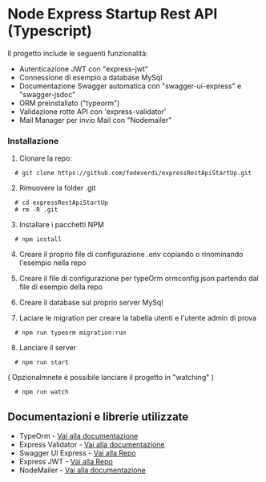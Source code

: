 # Node Express Startup Rest API (Typescript)

Il progetto include le seguenti funzionalità:

* Autenticazione JWT con "express-jwt"
* Connessione di esempio a database MySql
* Documentazione Swagger automatica con "swagger-ui-express" e "swagger-jsdoc"
* ORM preinstallato ("typeorm")
* Validazione rotte API con 'express-validator'
* Mail Manager per invio Mail con "Nodemailer"

### Installazione

1. Clonare la repo:

```
  # git clone https://github.com/fedeverdi/expressRestApiStartUp.git
```

2. Rimuovere la folder .git

```
  # cd expressRestApiStartUp
  # rm -R .git
```

3. Installare i pacchetti NPM

```
  # npm install
```

4. Creare il proprio file di configurazione .env copiando o rinominando l'esempio nella repo
5. Creare il file di configurazione per typeOrm ormconfig.json partendo dal file di esempio della repo

6. Creare il database sul proprio server MySql

7. Laciare le migration per creare la tabella utenti e l'utente admin di prova

```
  # npm run typeorm migration:run    
```

8. Lanciare il server

```
  # npm run start
```
( Opzionalmnete è possibile lanciare il progetto in "watching" )

```
  # npm run watch
```


## Documentazioni e librerie utilizzate

* TypeOrm - [Vai alla documentazione](https://typeorm.io/#/)
* Express Validator - [Vai alla documentazione](https://express-validator.github.io/docs/index.html)
* Swagger UI Express - [Vai alla Repo](https://github.com/scottie1984/swagger-ui-express)
* Express JWT - [Vai alla Repo](https://github.com/auth0/express-jwt)
* NodeMailer - [Vai alla documentazione](https://nodemailer.com/about/)
